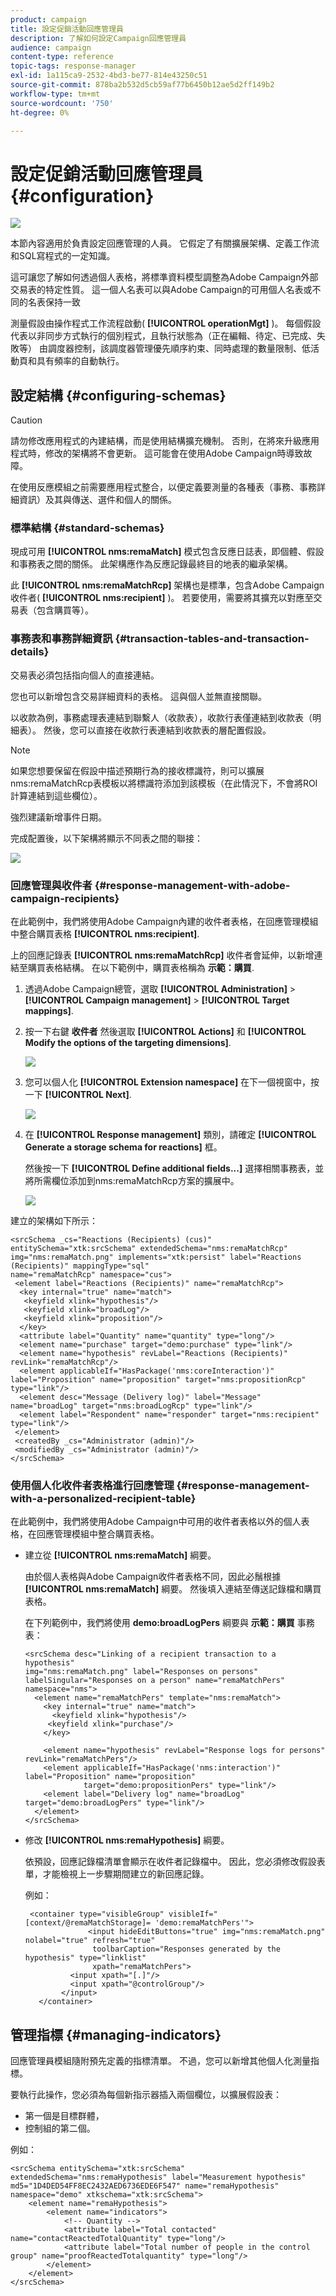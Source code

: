 ```yaml
---
product: campaign
title: 設定促銷活動回應管理員
description: 了解如何設定Campaign回應管理員
audience: campaign
content-type: reference
topic-tags: response-manager
exl-id: 1a115ca9-2532-4bd3-be77-814e43250c51
source-git-commit: 878ba2b532d5cb59af77b6450b12ae5d2ff149b2
workflow-type: tm+mt
source-wordcount: '750'
ht-degree: 0%

---
```


# 設定促銷活動回應管理員{#configuration}

![](../../assets/common.svg)

本節內容適用於負責設定回應管理的人員。 它假定了有關擴展架構、定義工作流和SQL寫程式的一定知識。

這可讓您了解如何透過個人表格，將標準資料模型調整為Adobe Campaign外部交易表的特定性質。 這一個人名表可以與Adobe Campaign的可用個人名表或不同的名表保持一致

測量假設由操作程式工作流程啟動( **[!UICONTROL operationMgt]** )。 每個假設代表以非同步方式執行的個別程式，且執行狀態為（正在編輯、待定、已完成、失敗等） 由調度器控制，該調度器管理優先順序約束、同時處理的數量限制、低活動頁和具有頻率的自動執行。

## 設定結構 {#configuring-schemas}

>[!CAUTION]
>
>請勿修改應用程式的內建結構，而是使用結構擴充機制。 否則，在將來升級應用程式時，修改的架構將不會更新。 這可能會在使用Adobe Campaign時導致故障。

在使用反應模組之前需要應用程式整合，以便定義要測量的各種表（事務、事務詳細資訊）及其與傳送、選件和個人的關係。

### 標準結構 {#standard-schemas}

現成可用 **[!UICONTROL nms:remaMatch]** 模式包含反應日誌表，即個體、假設和事務表之間的關係。 此架構應作為反應記錄最終目的地表的繼承架構。

此 **[!UICONTROL nms:remaMatchRcp]** 架構也是標準，包含Adobe Campaign收件者( **[!UICONTROL nms:recipient]** )。 若要使用，需要將其擴充以對應至交易表（包含購買等）。

### 事務表和事務詳細資訊 {#transaction-tables-and-transaction-details}

交易表必須包括指向個人的直接連結。

您也可以新增包含交易詳細資料的表格。 這與個人並無直接關聯。

以收款為例，事務處理表連結到聯繫人（收款表），收款行表僅連結到收款表（明細表）。 然後，您可以直接在收款行表連結到收款表的層配置假設。

>[!NOTE]
>
>如果您想要保留在假設中描述預期行為的接收標識符，則可以擴展nms:remaMatchRcp表模板以將標識符添加到該模板（在此情況下，不會將ROI計算連結到這些欄位）。

強烈建議新增事件日期。

完成配置後，以下架構將顯示不同表之間的聯接：

![](assets/response_data_model.png)

### 回應管理與收件者 {#response-management-with-adobe-campaign-recipients}

在此範例中，我們將使用Adobe Campaign內建的收件者表格，在回應管理模組中整合購買表格 **[!UICONTROL nms:recipient]**.

上的回應記錄表 **[!UICONTROL nms:remaMatchRcp]** 收件者會延伸，以新增連結至購買表格結構。 在以下範例中，購買表格稱為 **示範：購買**.

1. 透過Adobe Campaign總管，選取 **[!UICONTROL Administration]** > **[!UICONTROL Campaign management]** > **[!UICONTROL Target mappings]**.
1. 按一下右鍵 **收件者** 然後選取 **[!UICONTROL Actions]** 和 **[!UICONTROL Modify the options of the targeting dimensions]**.

   ![](assets/delivery_mapping1.png)

1. 您可以個人化 **[!UICONTROL Extension namespace]** 在下一個視窗中，按一下 **[!UICONTROL Next]**.

   ![](assets/delivery_mapping2.png)

1. 在 **[!UICONTROL Response management]** 類別，請確定 **[!UICONTROL Generate a storage schema for reactions]** 框。

   然後按一下 **[!UICONTROL Define additional fields...]** 選擇相關事務表，並將所需欄位添加到nms:remaMatchRcp方案的擴展中。

   ![](assets/delivery_mapping3.png)

建立的架構如下所示：

```
<srcSchema _cs="Reactions (Recipients) (cus)" entitySchema="xtk:srcSchema" extendedSchema="nms:remaMatchRcp" 
img="nms:remaMatch.png" implements="xtk:persist" label="Reactions (Recipients)" mappingType="sql"
name="remaMatchRcp" namespace="cus">  
 <element label="Reactions (Recipients)" name="remaMatchRcp">    
  <key internal="true" name="match">      
   <keyfield xlink="hypothesis"/>      
   <keyfield xlink="broadLog"/>      
   <keyfield xlink="proposition"/>    
  </key>    
  <attribute label="Quantity" name="quantity" type="long"/>    
  <element name="purchase" target="demo:purchase" type="link"/>    
  <element name="hypothesis" revLabel="Reactions (Recipients)" revLink="remaMatchRcp"/>    
  <element applicableIf="HasPackage('nms:coreInteraction')" label="Proposition" name="proposition" target="nms:propositionRcp" type="link"/>   
  <element desc="Message (Delivery log)" label="Message" name="broadLog" target="nms:broadLogRcp" type="link"/>    
  <element label="Respondent" name="responder" target="nms:recipient" type="link"/>  
 </element>  
 <createdBy _cs="Administrator (admin)"/>  
 <modifiedBy _cs="Administrator (admin)"/>
</srcSchema>
```

### 使用個人化收件者表格進行回應管理 {#response-management-with-a-personalized-recipient-table}

在此範例中，我們將使用Adobe Campaign中可用的收件者表格以外的個人表格，在回應管理模組中整合購買表格。

* 建立從 **[!UICONTROL nms:remaMatch]** 綱要。

   由於個人表格與Adobe Campaign收件者表格不同，因此必鬚根據 **[!UICONTROL nms:remaMatch]** 綱要。 然後填入連結至傳送記錄檔和購買表格。

   在下列範例中，我們將使用 **demo:broadLogPers** 綱要與 **示範：購買** 事務表：

   ```
   <srcSchema desc="Linking of a recipient transaction to a hypothesis"    
   img="nms:remaMatch.png" label="Responses on persons" labelSingular="Responses on a person" name="remaMatchPers" namespace="nms">
     <element name="remaMatchPers" template="nms:remaMatch">
       <key internal="true" name="match">
         <keyfield xlink="hypothesis"/>
        <keyfield xlink="purchase"/>
       </key>
   
       <element name="hypothesis" revLabel="Response logs for persons" revLink="remaMatchPers"/>
       <element applicableIf="HasPackage('nms:interaction')" label="Proposition" name="proposition"
                target="demo:propositionPers" type="link"/>
       <element label="Delivery log" name="broadLog" target="demo:broadLogPers" type="link"/>
     </element>
   </srcSchema>
   ```

* 修改 **[!UICONTROL nms:remaHypothesis]** 綱要。

   依預設，回應記錄檔清單會顯示在收件者記錄檔中。 因此，您必須修改假設表單，才能檢視上一步驟期間建立的新回應記錄。

   例如：

   ```
    <container type="visibleGroup" visibleIf="[context/@remaMatchStorage]= 'demo:remaMatchPers'">
                 <input hideEditButtons="true" img="nms:remaMatch.png" nolabel="true" refresh="true"
                  toolbarCaption="Responses generated by the hypothesis" type="linklist"
                  xpath="remaMatchPers">
             <input xpath="[.]"/>
             <input xpath="@controlGroup"/>
           </input>
      </container> 
   ```

## 管理指標 {#managing-indicators}

回應管理員模組隨附預先定義的指標清單。 不過，您可以新增其他個人化測量指標。

要執行此操作，您必須為每個新指示器插入兩個欄位，以擴展假設表：

* 第一個是目標群體，
* 控制組的第二個。

例如：

```
<srcSchema entitySchema="xtk:srcSchema" extendedSchema="nms:remaHypothesis" label="Measurement hypothesis" 
md5="1D4DED54FF8EC2432AED6736EDE6F547" name="remaHypothesis" namespace="demo" xtkschema="xtk:srcSchema">  
    <element name="remaHypothesis">    
        <element name="indicators">      
            <!-- Quantity -->      
            <attribute label="Total contacted" name="contactReactedTotalQuantity" type="long"/>
            <attribute label="Total number of people in the control group" name="proofReactedTotalquantity" type="long"/> 
        </element> 
    </element>
</srcSchema>
```
